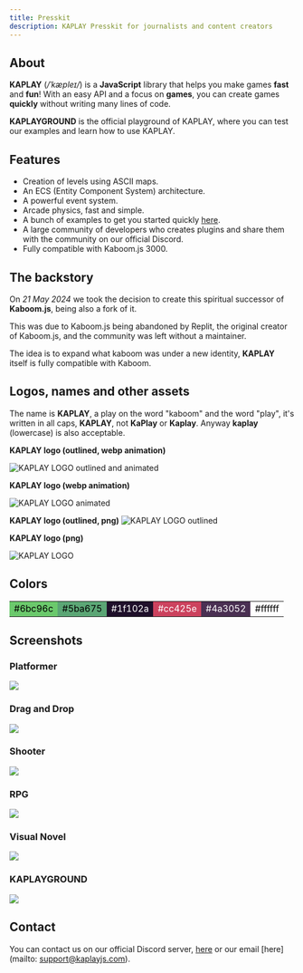 ```yaml
---
title: Presskit
description: KAPLAY Presskit for journalists and content creators
---
```


## About

**KAPLAY** (_/ˈkæpleɪ/_) is a **JavaScript** library that helps you make games
**fast** and **fun**! With an easy API and a focus on **games**, you can create
games **quickly** without writing many lines of code.

**KAPLAYGROUND** is the official playground of KAPLAY, where you can test our
examples and learn how to use KAPLAY.

## Features

- Creation of levels using ASCII maps.
- An ECS (Entity Component System) architecture.
- A powerful event system.
- Arcade physics, fast and simple.
- A bunch of examples to get you started quickly
  [here](https://play.kaplayjs.com).
- A large community of developers who creates plugins and share them with the
  community on our official Discord.
- Fully compatible with Kaboom.js 3000.

## The backstory

On _21 May 2024_ we took the decision to create this spiritual successor of
**Kaboom.js**, being also a fork of it.

This was due to Kaboom.js being abandoned by Replit, the original creator of
Kaboom.js, and the community was left without a maintainer.

The idea is to expand what kaboom was under a new identity, **KAPLAY** itself is
fully compatible with Kaboom.

## Logos, names and other assets

The name is **KAPLAY**, a play on the word "kaboom" and the word "play", it's
written in all caps, **KAPLAY**, not **KaPlay** or **Kaplay**. Anyway **kaplay**
(lowercase) is also acceptable.

**KAPLAY logo (outlined, webp animation)**

![KAPLAY LOGO outlined and animated](../assets/kaplay-o.webp)

**KAPLAY logo (webp animation)**

![KAPLAY LOGO animated](../assets/kaplay.webp)

**KAPLAY logo (outlined, png)** ![KAPLAY LOGO outlined](../assets/kaplay-o.png)

**KAPLAY logo (png)**

![KAPLAY LOGO](../assets/kaplay.png)

## Colors

<table>
  <tr class="flex flex-col text-center lg:flex-row">
    <td class="w-20" style="background-color: #6bc96c; color: #000000;">#6bc96c</td>
    <td class="w-20" style="background-color: #5ba675; color: #000000;">#5ba675</td>
    <td class="w-20" style="background-color: #1f102a; color: #ffffff;">#1f102a</td>
    <td class="w-20" style="background-color: #cc425e; color: #ffffff;">#cc425e</td>
    <td class="w-20" style="background-color: #4a3052; color: #ffffff;">#4a3052</td>
    <td class="w-20" style="background-color: #ffffff; color: #000000;">#ffffff</td>
  </tr>
</table>

## Screenshots

### Platformer

![](../assets/2024-06-10-15-51-54.png)

### Drag and Drop

![](../assets/2024-06-10-15-48-20.png)

### Shooter

![](../assets/2024-06-10-15-53-05.png)

### RPG

![](../assets/2024-06-10-15-53-26.png)

### Visual Novel

![](../assets/2024-06-10-15-55-16.png)

### KAPLAYGROUND

![](../assets/2024-06-10-15-56-25.png)

## Contact

You can contact us on our official Discord server,
[here](https://discord.com/invite/aQ6RuQm3TF) or our email [here](mailto:
support@kaplayjs.com).
